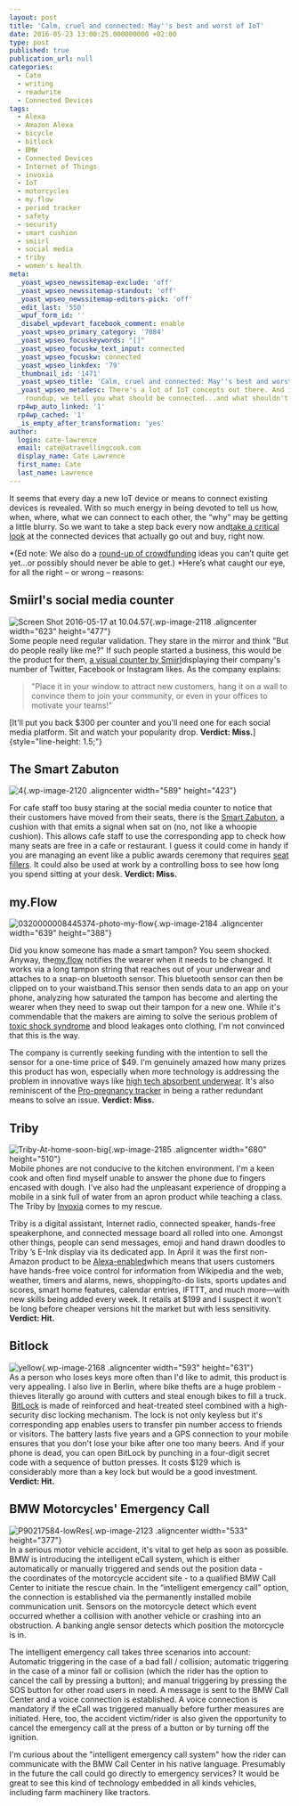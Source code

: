 ```yaml
---
layout: post
title: 'Calm, cruel and connected: May''s best and worst of IoT'
date: 2016-05-23 13:00:25.000000000 +02:00
type: post
published: true
publication_url: null
categories:
  - Cate
  - writing
  - readwrite
  - Connected Devices
tags:
  - Alexa
  - Amazon Alexa
  - bicycle
  - bitlock
  - BMW
  - Connected Devices
  - Internet of Things
  - invoxia
  - IoT
  - motorcycles
  - my.flow
  - period tracker
  - safety
  - security
  - smart cushion
  - smiirl
  - social media
  - triby
  - women's health
meta:
  _yoast_wpseo_newssitemap-exclude: 'off'
  _yoast_wpseo_newssitemap-standout: 'off'
  _yoast_wpseo_newssitemap-editors-pick: 'off'
  _edit_last: '550'
  _wpuf_form_id: ''
  _disabel_wpdevart_facebook_comment: enable
  _yoast_wpseo_primary_category: '7084'
  _yoast_wpseo_focuskeywords: "[]"
  _yoast_wpseo_focuskw_text_input: connected
  _yoast_wpseo_focuskw: connected
  _yoast_wpseo_linkdex: '79'
  _thumbnail_id: '1471'
  _yoast_wpseo_title: 'Calm, cruel and connected: May''s best and worst of IoT'
  _yoast_wpseo_metadesc: There's a lot of IoT concepts out there. And in our monthly
    roundup, we tell you what should be connected...and what shouldn't.
  rp4wp_auto_linked: '1'
  rp4wp_cached: '1'
  _is_empty_after_transformation: 'yes'
author:
  login: cate-lawrence
  email: cate@atravellingcook.com
  display_name: Cate Lawrence
  first_name: Cate
  last_name: Lawrence
---
```

<div>

It seems that every day a new IoT device or means to connect existing
devices is revealed. With so much energy in being devoted to tell us
how, when, where, what we can connect to each other, the “why” may be
getting a little blurry. So we want to take a step back every now
and[take a critical
look](https://readwrite.com/2016/05/01/best-and-worst-iot-week-vr1/) at
the connected devices that actually go out and buy, right now.

*(Ed note: We also do a [round-up of
crowdfunding](https://readwrite.com/2016/04/24/crowdfunding-iot-projects-watch-week-dl1/) ideas
you can’t quite get yet…or possibly should never be able to
get.) *Here’s what caught our eye, for all the right – or wrong –
reasons:

Smiirl's social media counter
-----------------------------

![Screen Shot 2016-05-17 at
10.04.57](rw-import/Screen-Shot-2016-05-17-at-10.04.57.jpg){.wp-image-2118
.aligncenter width="623" height="477"}\
Some people need regular validation. They stare in the mirror and think
"But do people really like me?" If such people started a business, this
would be the product for them, [a visual counter by
Smiirl](http://www.smiirl.com/en/)displaying their company's number of
Twitter, Facebook or Instagram likes. As the company explains:

> <div>
>
> "Place it in your window to attract new customers, hang it on a wall
> to convince them to join your community, or even in your offices to
> motivate your teams!"
>
> </div>
>
> <div>
>
> </div>

[It'll put you back \$300 per counter and you'll need one for each
social media platform. Sit and watch your popularity drop. **Verdict:
Miss.**]{style="line-height: 1.5;"}

The Smart Zabuton
-----------------

![4](rw-import/4.jpg){.wp-image-2120
.aligncenter width="589" height="423"}

For cafe staff too busy staring at the social media counter to notice
that their customers have moved from their seats, there is the [Smart
Zabuton](http://www.keyvalue.jp/?stage=press_smartchair), a cushion with
that emits a signal when sat on (no, not like a whoopie cushion). This
allows cafe staff to use the corresponding app to check how many seats
are free in a cafe or restaurant. I guess it could come in handy if you
are managing an event like a public awards ceremony that requires [seat
fillers](https://en.wikipedia.org/wiki/Seat_filler). It could also be
used at work by a controlling boss to see how long you spend sitting at
your desk. **Verdict: Miss.**

my.Flow
-------

![0320000008445374-photo-my-flow](rw-import/0320000008445374-photo-my-flow.jpg){.wp-image-2184
.aligncenter width="639" height="388"}

Did you know someone has made a smart tampon? You seem shocked. Anyway,
the[my.flow](http://www.trackmyflow.com/) notifies the wearer when it
needs to be changed. It works via a long tampon string that reaches out
of your underwear and attaches to a snap-on bluetooth sensor. This
bluetooth sensor can then be clipped on to your waistband.This sensor
then sends data to an app on your phone, analyzing how saturated the
tampon has become and alerting the wearer when they need to swap out
their tampon for a new one. While it's commendable that the makers are
aiming to solve the serious problem of [toxic shock
syndrome](https://en.wikipedia.org/wiki/Toxic_shock_syndrome) and blood
leakages onto clothing, I'm not convinced that this is the way.

The company is currently seeking funding with the intention to sell the
sensor for a one-time price of \$49. I'm genuinely amazed how many
prizes this product has won, especially when more technology is
addressing the problem in innovative ways like [high tech absorbent
underwear](http://www.dearkates.com/pages/technology-new). It's also
reminiscent of the [Pro-pregnancy
tracker](https://readwrite.com/2016/01/08/ces-2016-misses/) in being a
rather redundant means to solve an issue. **Verdict: Miss.**

Triby
-----

![Triby-At-home-soon-big](rw-import/Triby-At-home-soon-big-1024x768.jpg){.wp-image-2185
.aligncenter width="680" height="510"}\
Mobile phones are not conducive to the kitchen environment. I'm a keen
cook and often find myself unable to answer the phone due to fingers
encased with dough. I've also had the unpleasant experience of dropping
a mobile in a sink full of water from an apron product while teaching a
class. The Triby by [Invoxia](http://www.invoxia.com/) comes to
my rescue.

<div>

Triby is a digital assistant, Internet radio, connected speaker,
hands-free speakerphone, and connected message board all rolled into
one. Amongst other things, people can send messages, emoji and hand
drawn doodles to Triby ’s E-Ink display via its dedicated app. In April
it was the first non-Amazon product to be
[Alexa-enabled](https://readwrite.com/2016/05/11/amazon-alexa-packages-il4/)which
means that users customers have hands-free voice control for information
from Wikipedia and the web, weather, timers and alarms, news,
shopping/to-do lists, sports updates and scores, smart home features,
calendar entries, IFTTT, and much more—with new skills being added every
week. It retails at \$199 and I suspect it won't be long before cheaper
versions hit the market but with less sensitivity. **Verdict: Hit.**

Bitlock
-------

![yellow](rw-import/yellow.png){.wp-image-2168
.aligncenter width="593" height="631"}\
As a person who loses keys more often than I'd like to admit, this
product is very appealing. I also live in Berlin, where bike thefts are
a huge problem - thieves literally go around with cutters and steal
enough bikes to fill a truck.  [BitLock](http://bitlock.co/) is made of
reinforced and heat-treated steel combined with a high-security disc
locking mechanism. The lock is not only keyless but it's corresponding
app enables users to transfer pin number access to friends or visitors.
The battery lasts five years and a GPS connection to your mobile ensures
that you don't lose your bike after one too many beers. And if your
phone is dead, you can open BitLock by punching in a four-digit secret
code with a sequence of button presses. It costs \$129 which is
considerably more than a key lock but would be a good investment.
**Verdict: Hit.**

BMW Motorcycles' Emergency Call
-------------------------------

![P90217584-lowRes](rw-import/P90217584-lowRes.jpg){.wp-image-2123
.aligncenter width="533" height="377"}\
In a serious motor vehicle accident, it's vital to get help as soon as
possible. BMW is introducing the intelligent eCall system, which
is either automatically or manually triggered and sends out the position
data - the coordinates of the motorcycle accident site - to a qualified
BMW Call Center to initiate the rescue chain. In the “intelligent
emergency call” option, the connection is established via the
permanently installed mobile communication unit. Sensors on the
motorcycle detect which event occurred whether a collision with another
vehicle or crashing into an obstruction. A banking angle sensor detects
which position the motorcycle is in.

The intelligent emergency call takes three scenarios into account:
Automatic triggering in the case of a bad fall / collision; automatic
triggering in the case of a minor fall or collision (which the rider has
the option to cancel the call by pressing a button); and manual
triggering by pressing the SOS button for other road users in need. A
message is sent to the BMW Call Center and a voice connection is
established. A voice connection is mandatory if the eCall was triggered
manually before further measures are initiated. Here, too, the accident
victim/rider is also given the opportunity to cancel the emergency call
at the press of a button or by turning off the ignition.

I'm curious about the "intelligent emergency call system" how the rider
can communicate with the BMW Call Center in his native language.
Presumably in the future the call could go directly to emergency
services? It would be great to see this kind of technology embedded in
all kinds vehicles, including farm machinery like tractors.

</div>

</div>
